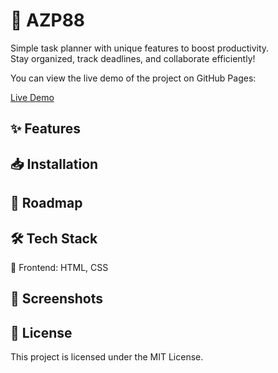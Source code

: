 # 📌 AZP88

Simple task planner with unique features to boost productivity.  
Stay organized, track deadlines, and collaborate efficiently!

You can view the live demo of the project on GitHub Pages:

[Live Demo](https://azcx1.github.io/AZP88/)

## ✨ Features

## 📥 Installation

## 🚀 Roadmap

## 🛠️ Tech Stack
  🔹 Frontend: HTML, CSS
## 📸 Screenshots

## 📜 License
This project is licensed under the MIT License. 
